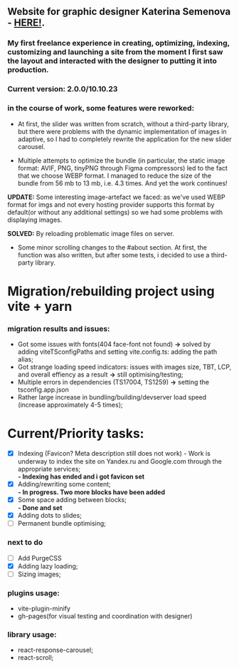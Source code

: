 ## Website for graphic designer **Katerina Semenova** - [HERE!](https://katerinasemenova.ru).
### My first freelance experience in creating, optimizing, indexing, customizing and launching a site from the moment I first saw the layout and interacted with the designer to putting it into production.
### Current version: 2.0.0/10.10.23


### in the course of work, some features  were reworked:
 * At first, the slider was written from scratch, without a third-party library, but there were problems with the dynamic
implementation of images in adaptive, so I had to completely rewrite the application for the new slider carousel.

 * Multiple attempts to optimize the bundle (in particular, the static image format: AVIF, PNG, tinyPNG through Figma
compressors) led to the fact that we choose WEBP format. I managed to reduce the size of the bundle from 56 mb
to 13 mb, i.e. 4.3 times. And yet the work continues!

**UPDATE:** Some interesting image-artefact we faced: as we've used WEBP format for imgs and not every hosting provider supports this format by default(or without any additional settings) so we had some problems with displaying images.

**SOLVED:** By reloading problematic image files on server.

 * Some minor scrolling changes to the #about section. At first, the function was also written, but after some tests, i decided to use a third-party library.

# Migration/rebuilding project using vite + yarn

### migration results and issues:
* Got some issues with fonts(404 face-font not found) **->** solved by adding viteTSconfigPaths and setting vite.config.ts: adding the path alias;
* Got strange loading speed indicators: issues with images size, TBT, LCP, and overall effiency as a result **->** still optimising/testing;
* Multiple errors in dependencies (TS17004, TS1259) **->** setting the tsconfig.app.json
* Rather large increase in bundling/building/devserver load speed (increase approximately 4-5 times);


# Current/Priority tasks:
- [X] Indexing (Favicon? Meta description still does not work) - Work is underway to index the site on Yandex.ru and Google.com through the appropriate services;<BR>
  <b> - Indexing has ended and i got favicon set</b>
- [X] Adding/rewriting some content;<BR>
  <b>- In progress. Two more blocks have been added</b>
- [X] Some space adding between blocks;<BR>
  <b> - Done and set</b>
- [X] Adding dots to slides;<BR>
- [ ] Permanent bundle optimising;

### next to do
- [ ] Add PurgeCSS
- [X] Adding lazy loading;
- [ ] Sizing images;

### plugins usage:
 * vite-plugin-minify
 * gh-pages(for visual testing and coordination with designer)

### library usage:
 * react-response-carousel;
 * react-scroll;

